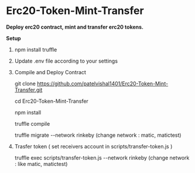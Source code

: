 # Erc20-Token-Mint-Transfer
**Deploy erc20 contract, mint and transfer erc20 tokens.**



**Setup**

1. npm install truffle

2. Update .env file according to your settings

3. Compile and Deploy Contract

   git clone https://github.com/patelvishal1401/Erc20-Token-Mint-Transfer.git

   cd Erc20-Token-Mint-Transfer

   npm install

   truffle compile

   truffle migrate --network rinkeby (change network : matic, matictest)

4. Trasfer token ( set receivers account in scripts/transfer-token.js )

   truffle exec scripts/transfer-token.js --network rinkeby (change network : like matic, matictest)

